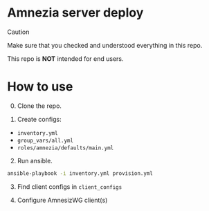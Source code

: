 # Amnezia server deploy
> [!CAUTION]
> Make sure that you checked and understood everything in this repo.
>
> This repo is **NOT** intended for end users.

# How to use

0. Clone the repo.

1. Create configs:
- `inventory.yml`
- `group_vars/all.yml`
- `roles/amnezia/defaults/main.yml`

2. Run ansible.
```bash
ansible-playbook -i inventory.yml provision.yml
```

3. Find client configs in `client_configs`

4. Configure AmnesizWG client(s)
